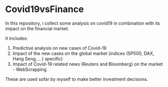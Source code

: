 # Covid19vsFinance
In this repository, i collect some analysis on covid19 in combination with its impact on the financial market.

It includes: 
1) Predictive analysis on new cases of Covid-19
2) Impact of the new cases on the global market (indices (SP500, DAX, Hang Seng, ...) specific)
3) Impact of Covid-19 related news (Reuters and Bloomberg) on the market - WebScrapping

These are used sofar by myself to make better investment decisions.
